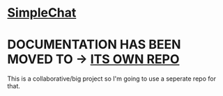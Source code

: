 # [SimpleChat](https://simplechat.pages.dev/)
# DOCUMENTATION HAS BEEN MOVED TO -> [ITS OWN REPO](https://github.com/zfex77/simplechat/tree/main)
This is a collaborative/big project so I'm going to use a seperate repo for that. 
